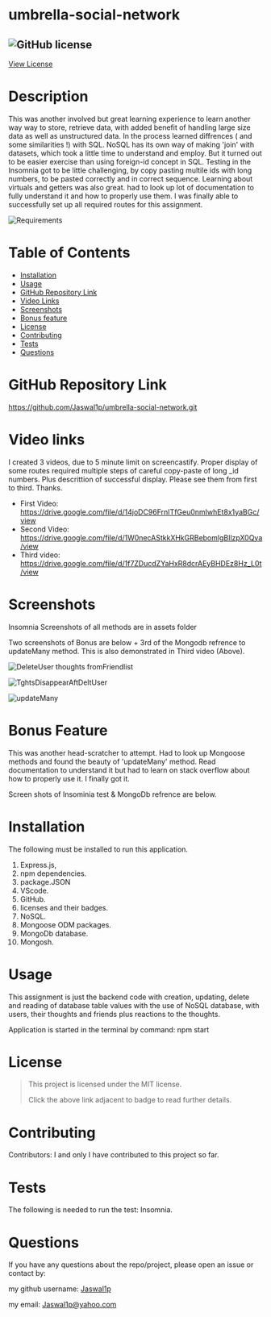 # umbrella-social-network

 
## ![GitHub license](https://img.shields.io/badge/License-MIT-yellow.svg) 
[View License](https://opensource.org/licenses/MIT) 


# Description
 This was another involved but great learning experience to learn another way way to store, retrieve data, with added benefit of handling large size data as well as unstructured data. In the process learned diffrences ( and some similarities !) with SQL. NoSQL has its own way of making 'join' with datasets, which took a little time to understand and employ. But it turned out to be easier exercise than using foreign-id concept in SQL. Testing in the Insomnia got to be little challenging, by copy pasting multile ids with long numbers, to be pasted correctly and in correct sequence. Learning about virtuals and getters was also great. had to look up lot of documentation to fully understand it and how to properly use them. I was finally able to successfully set up all required routes for this assignment.

![Requirements](https://user-images.githubusercontent.com/92233527/161081667-dfe56ea1-7d65-418b-9d8b-177d39530f21.png)



 
# Table of Contents

 * [Installation](#installation)
 * [Usage](#usage)
 * [GitHub Repository Link](#github-repository-link)
 * [Video Links](#video-links)
 * [Screenshots](#screenshots)
 * [Bonus feature](#Bonus-feature)
 * [License](#license)
 * [Contributing](#Contributing)
 * [Tests](#tests)
 * [Questions](#questions)


# GitHub Repository Link
 https://github.com/Jaswal1p/umbrella-social-network.git

 
# Video links

 I created 3 videos, due to 5 minute limit on screencastify. Proper display of some routes required multiple steps of careful copy-paste of long _id numbers. Plus descrittion of successful display. Please see them from first to third. Thanks.

 * First Video: https://drive.google.com/file/d/14joDC96FrnITfGeu0nmIwhEt8x1yaBGc/view
 * Second Video: https://drive.google.com/file/d/1W0necAStkkXHkGRBebomlgBIlzpX0Qya/view
 * Third video: https://drive.google.com/file/d/1f7ZDucdZYaHxR8dcrAEyBHDEz8Hz_L0t/view


# Screenshots

Insomnia Screenshots of all methods are in assets folder

Two screenshots of Bonus are below + 3rd of the Mongodb refrence to updateMany method. This is also demonstrated in Third video (Above).

![DeleteUser thoughts fromFriendlist](https://user-images.githubusercontent.com/92233527/161086831-4e8638d0-8110-476f-b765-ad94c84e1f51.png)


![TghtsDisappearAftDeltUser](https://user-images.githubusercontent.com/92233527/161087006-83c4937f-ec05-4f45-a87b-820b5bee3012.png)

![updateMany](https://user-images.githubusercontent.com/92233527/161087643-bea72b07-25a8-4382-8552-adc62267eb17.png)


# Bonus Feature

This was another head-scratcher to attempt. Had to look up Mongoose methods and found the beauty of 'updateMany' method. Read documentation to understand it but had to learn on stack overflow about how to properly use it. I finally got it.

Screen shots of Insominia test & MongoDb refrence are below.


# Installation
  
  The following must be installed to run this application. 
  1. Express.js, 
  2. npm dependencies.
  3. package.JSON
  4. VScode.
  5. GitHub.
  6. licenses and their badges.
  7. NoSQL. 
  8. Mongoose ODM packages.
  9. MongoDb database.
  10. Mongosh.
  

# Usage
 This assignment is just the backend code with creation, updating, delete and reading of database table values with the use of NoSQL database, with users, their thoughts and friends plus reactions to the thoughts.

 Application is started in the terminal by command: npm start

 # License 
 > This project is licensed under the MIT license.
 >
 > Click the above link adjacent to badge to read further details.
 
 # Contributing
 Contributors: I and only I have contributed to this project so far. 

 # Tests
 The following is needed to run the test: Insomnia. 

 # Questions
 If you have any questions about the repo/project, please open an issue or contact by: 
 
 my github username: [Jaswal1p](https://github.com/Jaswal1p) 
 
 my email: Jaswal1p@yahoo.com
